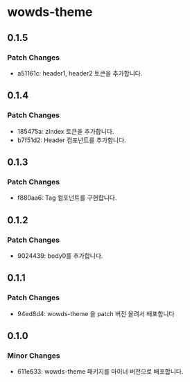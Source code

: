 # wowds-theme

## 0.1.5

### Patch Changes

- a51161c: header1, header2 토큰을 추가합니다.

## 0.1.4

### Patch Changes

- 185475a: zIndex 토큰을 추가합니다.
- b7f51d2: Header 컴포넌트를 추가합니다.

## 0.1.3

### Patch Changes

- f880aa6: Tag 컴포넌트를 구현합니다.

## 0.1.2

### Patch Changes

- 9024439: body0를 추가합니다.

## 0.1.1

### Patch Changes

- 94ed8d4: wowds-theme 을 patch 버전 올려서 배포합니다

## 0.1.0

### Minor Changes

- 611e633: wowds-theme 패키지를 마이너 버전으로 배포합니다.
